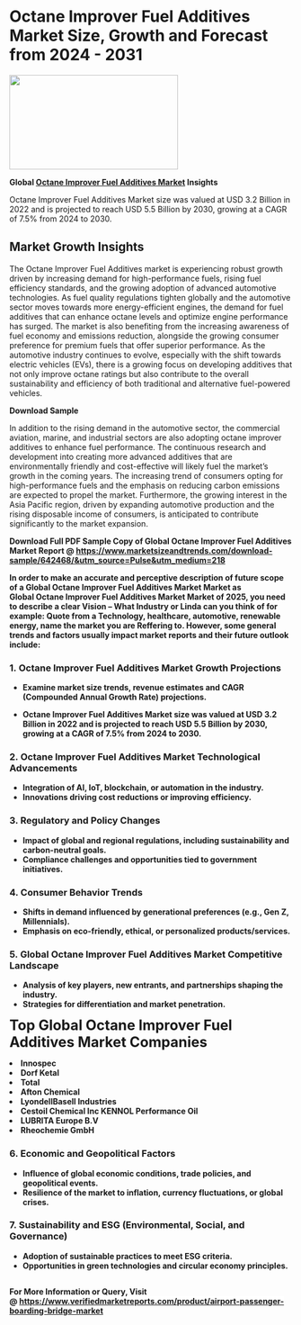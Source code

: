 <H1>Octane Improver Fuel Additives Market Size, Growth and Forecast from 2024 - 2031</H1><img class="aligncenter size-medium wp-image-584254" src="https://thirdeyenews.in/wp-content/uploads/2024/09/Global-Market-Research-300x168.jpeg" alt="" width="300" height="168" /><p><strong>Global&nbsp;<a href="https://www.marketsizeandtrends.com/download-sample/642468/&amp;utm_source=Pulse&amp;utm_medium=218">Octane Improver Fuel Additives Market</a> Insights</strong></p><p>Octane Improver Fuel Additives Market size was valued at USD 3.2 Billion in 2022 and is projected to reach USD 5.5 Billion by 2030, growing at a CAGR of 7.5% from 2024 to 2030.</p><p><h2>Market Growth Insights</h2> The Octane Improver Fuel Additives market is experiencing robust growth driven by increasing demand for high-performance fuels, rising fuel efficiency standards, and the growing adoption of advanced automotive technologies. As fuel quality regulations tighten globally and the automotive sector moves towards more energy-efficient engines, the demand for fuel additives that can enhance octane levels and optimize engine performance has surged. The market is also benefiting from the increasing awareness of fuel economy and emissions reduction, alongside the growing consumer preference for premium fuels that offer superior performance. As the automotive industry continues to evolve, especially with the shift towards electric vehicles (EVs), there is a growing focus on developing additives that not only improve octane ratings but also contribute to the overall sustainability and efficiency of both traditional and alternative fuel-powered vehicles. <p><strong>Download Sample</strong></p> <p>In addition to the rising demand in the automotive sector, the commercial aviation, marine, and industrial sectors are also adopting octane improver additives to enhance fuel performance. The continuous research and development into creating more advanced additives that are environmentally friendly and cost-effective will likely fuel the market’s growth in the coming years. The increasing trend of consumers opting for high-performance fuels and the emphasis on reducing carbon emissions are expected to propel the market. Furthermore, the growing interest in the Asia Pacific region, driven by expanding automotive production and the rising disposable income of consumers, is anticipated to contribute significantly to the market expansion.</p> <p><strong></p><p><span class=""><strong>Download Full PDF Sample Copy of Global Octane Improver Fuel Additives Market Report</strong> @ <a href="https://www.marketsizeandtrends.com/download-sample/642468/&amp;utm_source=Pulse&amp;utm_medium=218" target="_blank">https://www.marketsizeandtrends.com/download-sample/642468/&amp;utm_source=Pulse&amp;utm_medium=218</a></span></p><p>In order to make an accurate and perceptive description of future scope of a Global&nbsp;Octane Improver Fuel Additives Market Market as Global&nbsp;Octane Improver Fuel Additives Market Market of 2025, you need to describe a clear Vision &ndash; What Industry or Linda can you think of for example: Quote from a Technology, healthcare, automotive, renewable energy, name the market you are Reffering to. However, some general trends and factors usually impact market reports and their future outlook include:</p><h3>1.&nbsp;<strong>Octane Improver Fuel Additives Market Growth Projections</strong></h3><ul><li>Examine market size trends, revenue estimates and CAGR (Compounded Annual Growth Rate) projections.</li><li><p>Octane Improver Fuel Additives Market size was valued at USD 3.2 Billion in 2022 and is projected to reach USD 5.5 Billion by 2030, growing at a CAGR of 7.5% from 2024 to 2030.</p></li></ul><h3>2.&nbsp;<strong>Octane Improver Fuel Additives Market Technological Advancements</strong></h3><ul><li>Integration of AI, IoT, blockchain, or automation in the industry.</li><li>Innovations driving cost reductions or improving efficiency.</li></ul><h3>3.&nbsp;<strong>Regulatory and Policy Changes</strong></h3><ul><li>Impact of global and regional regulations, including sustainability and carbon-neutral goals.</li><li>Compliance challenges and opportunities tied to government initiatives.</li></ul><h3>4.&nbsp;<strong>Consumer Behavior Trends</strong></h3><ul><li>Shifts in demand influenced by generational preferences (e.g., Gen Z, Millennials).</li><li>Emphasis on eco-friendly, ethical, or personalized products/services.</li></ul><h3>5.&nbsp;<strong>Global Octane Improver Fuel Additives Market Competitive Landscape</strong></h3><ul><li>Analysis of key players, new entrants, and partnerships shaping the industry.</li><li>Strategies for differentiation and market penetration.</li></ul><p data-pm-slice="1 1 []"><span style="color: inherit; font-family: inherit; font-size: 25px;">Top Global Octane Improver Fuel Additives Market Companies</span></p><div class="" data-test-id=""><p><li>Innospec</li><li> Dorf Ketal</li><li> Total</li><li> Afton Chemical</li><li> LyondellBasell Industries</li><li> Cestoil Chemical Inc KENNOL Performance Oil</li><li> LUBRITA Europe B.V</li><li> Rheochemie GmbH</li></p></div><h3>6.&nbsp;<strong>Economic and Geopolitical Factors</strong></h3><ul><li>Influence of global economic conditions, trade policies, and geopolitical events.</li><li>Resilience of the market to inflation, currency fluctuations, or global crises.</li></ul><h3>7.&nbsp;<strong>Sustainability and ESG (Environmental, Social, and Governance)</strong></h3><ul><li>Adoption of sustainable practices to meet ESG criteria.</li><li>Opportunities in green technologies and circular economy principles.</li></ul><h2><strong style="font-size: 14px;">For More Information or Query, Visit @&nbsp;</strong><a style="background-color: #ffffff; font-size: 14px;" href="https://www.marketsizeandtrends.com/report/octane-improver-fuel-additives-market/" target="_blank">https://www.verifiedmarketreports.com/product/airport-passenger-boarding-bridge-market</a></h2>
